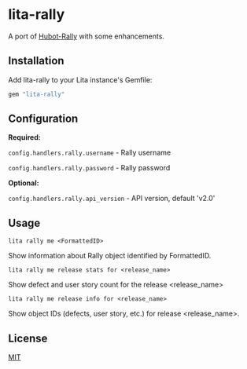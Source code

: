 # lita-rally

A port of
[Hubot-Rally](https://github.com/github/hubot-scripts/blob/master/src/scripts/rally.coffee)
with some enhancements. 

## Installation

Add lita-rally to your Lita instance's Gemfile:

``` ruby
gem "lita-rally"
```


## Configuration

**Required:**

```config.handlers.rally.username``` - Rally username

```config.handlers.rally.password``` - Rally password

**Optional:**

```config.handlers.rally.api_version``` - API version, default 'v2.0'


## Usage

```
lita rally me <FormattedID>
```
Show information about Rally object identified by FormattedID.

```
lita rally me release stats for <release_name>
```
Show defect and user story count for the release <release_name>

```
lita rally me release info for <release_name>
```
Show object IDs (defects, user story, etc.) for release <release_name>.

## License

[MIT](http://opensource.org/licenses/MIT)
